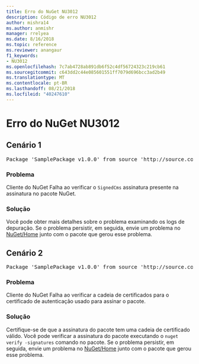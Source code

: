 ```yaml
---
title: Erro do NuGet NU3012
description: Código de erro NU3012
author: mishra14
ms.author: anmishr
manager: rrelyea
ms.date: 8/16/2018
ms.topic: reference
ms.reviewer: anangaur
f1_keywords:
- NU3012
ms.openlocfilehash: 7c7ab4728ab891db6f52c4df56724323c219cb61
ms.sourcegitcommit: c643dd2c44e085601551ff7079d696bcc3ad2b49
ms.translationtype: MT
ms.contentlocale: pt-BR
ms.lasthandoff: 08/21/2018
ms.locfileid: "40247610"
---
```

# <a name="nuget-error-nu3012"></a>Erro do NuGet NU3012

## <a name="scenario-1"></a>Cenário 1

<pre>Package 'SamplePackage v1.0.0' from source 'http://source.com/index.json': The primary signature validation failed.</pre>

### <a name="issue"></a>Problema

Cliente do NuGet Falha ao verificar o `SignedCms` assinatura presente na assinatura no pacote NuGet.


### <a name="solution"></a>Solução

Você pode obter mais detalhes sobre o problema examinando os logs de depuração. Se o problema persistir, em seguida, envie um problema no [NuGet/Home](https://github.com/NuGet/Home/issues) junto com o pacote que gerou esse problema.



## <a name="scenario-2"></a>Cenário 2

<pre>Package 'SamplePackage v1.0.0' from source 'http://source.com/index.json': The primary signature found a chain building issue:  A certificate chain processed, but terminated in a root certificate which is not trusted by the trust provider.</pre>

### <a name="issue"></a>Problema

Cliente do NuGet Falha ao verificar a cadeia de certificados para o certificado de autenticação usado para assinar o pacote.


### <a name="solution"></a>Solução

Certifique-se de que a assinatura do pacote tem uma cadeia de certificado válido. Você pode verificar a assinatura do pacote executando o `nuget verify -signatures` comando no pacote. Se o problema persistir, em seguida, envie um problema no [NuGet/Home](https://github.com/NuGet/Home/issues) junto com o pacote que gerou esse problema.


